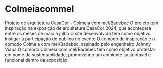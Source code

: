# Colmeiacommel
Projeto de arquitetura CasaCor - Colmeia com mel/Badebec
O projeto tem inspiração na exposição de arquitetura CasaCor 2024, que acontecerá entre os meses de maio a julho
O site desenvolvido tem como objetivo instigar a participação do publico no evento
O comodo de inspiração é o comodo Colmeia com mel/Badebec, assinado pelo engenheiro Johnny Viana
O comodo Colmeia com mel/Badebec tem como objetivo protestar em nome da sustentabilidade, promovendo um ambiente sustentável e funcional dentro da exposição
